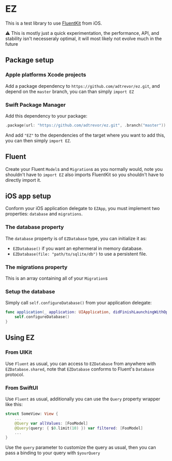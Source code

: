 # EZ

This is a test library to use [FluentKit](https://github.com/vapor/fluent-kit) from iOS.

⚠️ This is mostly just a quick experimentation, the performance, API, and stability isn't necesseraly optimal, it will most likely not evolve much in the future

## Package setup
### Apple platforms Xcode projects
Add a package dependency to `https://github.com/adtrevor/ez.git`, and depend on the `master` branch, you can than simply `import EZ`

### Swift Package Manager
Add this dependency to your package:
```swift
.package(url: "https://github.com/adtrevor/ez.git", .branch("master"))
```

And add `"EZ"` to the dependencies of the target where you want to add this, you can then simply `import EZ`.


## Fluent
Create your Fluent `Model`s and `Migration`s as you normally would, note you shouldn't have to `import EZ` also imports FluentKit so you shouldn't have to directly import it.

## iOS app setup
Conform your iOS application delegate to `EZApp`, you must implement two properties: `database` and `migrations`.

### The database property
The `database` property is of `EZDatabase` type, you can initialize it as:
- `EZDatabase()` if you want an ephermeral in memory database.
- `EZDatabase(file: "path/to/sqlite/db")` to use a persistent file.

### The migrations property
This is an array containing all of your `Migration`s 

### Setup the database
Simply call `self.configureDatabase()` from your application delegate:
```swift
func application(_ application: UIApplication, didFinishLaunchingWithOptions launchOptions: [UIApplication.LaunchOptionsKey: Any]?) -> Bool {
    self.configureDatabase()
}
```

## Using EZ
### From UIKit
Use `Fluent` as usual, you can access to `EZDatabase` from anywhere with `EZDatabase.shared`, note that `EZDatabase` conforms to Fluent's `Database` protocol.

### From SwiftUI
Use `Fluent` as usual, additionally you can use the `Query` property wrapper like this:
```swift
struct SomeView: View {
    ...
    @Query var allValues: [FooModel]
    @Query(query: { $0.limit(10) }) var filtered: [FooModel]
    ...
}
```

Use the `query` parameter to customize the query as usual, then you can pass a binding to your query with `$yourQuery`
